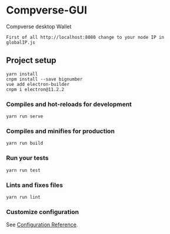 # Compverse-GUI
Compverse desktop Wallet

```
First of all http://localhost:8080 change to your node IP in globalIP.js
```

## Project setup
```
yarn install
cnpm install --save bignumber
vue add electron-builder
cnpm i electron@11.2.2
```

### Compiles and hot-reloads for development
```
yarn run serve
```

### Compiles and minifies for production
```
yarn run build
```

### Run your tests
```
yarn run test
```

### Lints and fixes files
```
yarn run lint
```

### Customize configuration
See [Configuration Reference](https://cli.vuejs.org/config/).
